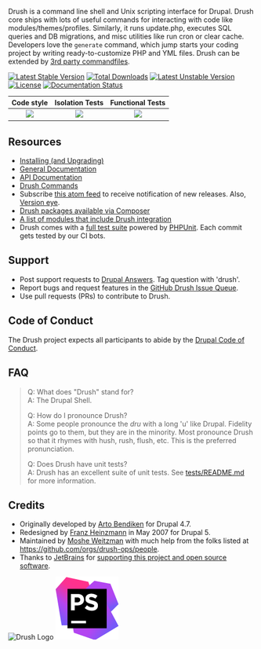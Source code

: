 Drush is a command line shell and Unix scripting interface for Drupal. Drush core ships with lots of useful commands for interacting with code like modules/themes/profiles. Similarly, it runs update.php, executes SQL queries and DB migrations, and misc utilities like run cron or clear cache. Developers love the `generate` command, which jump starts your coding project by writing ready-to-customize PHP and YML files. Drush can be extended by [3rd party commandfiles](https://www.drupal.org/project/project_module?f[2]=im_vid_3%3A4654).

[![Latest Stable Version](https://poser.pugx.org/drush/drush/v/stable.png)](https://packagist.org/packages/drush/drush) [![Total Downloads](https://poser.pugx.org/drush/drush/downloads.png)](https://packagist.org/packages/drush/drush) [![Latest Unstable Version](https://poser.pugx.org/drush/drush/v/unstable.png)](https://packagist.org/packages/drush/drush) [![License](https://poser.pugx.org/drush/drush/license.png)](https://packagist.org/packages/drush/drush) [![Documentation Status](https://readthedocs.org/projects/drush/badge/?version=master)](https://readthedocs.org/projects/drush/?badge=master)

| Code style | Isolation Tests | Functional Tests |
| :--------: | :-------------: | :--------------: |
| <img src="https://api.shippable.com/projects/5507addd5ab6cc1352a213b5/badge?branch=master"> | <img src="https://travis-ci.org/drush-ops/drush.svg?branch=master"> | <img src="https://circleci.com/gh/drush-ops/drush.svg?style=shield"> |

Resources
-----------
* [Installing (and Upgrading)](http://docs.drush.org/en/master/install/)
* [General Documentation](http://docs.drush.org)
* [API Documentation](http://www.drush.org/api/master/index.html)
* [Drush Commands](http://drushcommands.com)
* Subscribe [this atom feed](https://github.com/drush-ops/drush/releases.atom) to receive notification of new releases. Also, [Version eye](https://www.versioneye.com/).
* [Drush packages available via Composer](https://packagist.org/search/?type=drupal-drush)
* [A list of modules that include Drush integration](https://www.drupal.org/project/project_module?f[2]=im_vid_3%3A4654&solrsort=ds_project_latest_release+desc)
* Drush comes with a [full test suite](https://github.com/drush-ops/drush/blob/master/tests/README.md) powered by [PHPUnit](https://github.com/sebastianbergmann/phpunit). Each commit gets tested by our CI bots.

Support
-----------
* Post support requests to [Drupal Answers](http://drupal.stackexchange.com/questions/tagged/drush). Tag question with 'drush'.
* Report bugs and request features in the [GitHub Drush Issue Queue](https://github.com/drush-ops/drush/issues).
* Use pull requests (PRs) to contribute to Drush.

Code of Conduct
---------------
The Drush project expects all participants to abide by the [Drupal Code of Conduct](https://www.drupal.org/dcoc).

FAQ
------

>  Q: What does "Drush" stand for?<br>
>  A: The Drupal Shell.
>
>  Q: How do I pronounce Drush?<br>
>  A: Some people pronounce the *dru* with a long 'u' like Dr*u*pal. Fidelity points
>     go to them, but they are in the minority. Most pronounce Drush so that it
>     rhymes with hush, rush, flush, etc. This is the preferred pronunciation.
>
>  Q: Does Drush have unit tests?<br>
>  A: Drush has an excellent suite of unit tests. See
> [tests/README.md](https://github.com/drush-ops/drush/blob/master/tests/README.md) for more information.


Credits
-----------

* Originally developed by [Arto Bendiken](http://bendiken.net) for Drupal 4.7.
* Redesigned by [Franz Heinzmann](http://unbiskant.org) in May 2007 for Drupal 5.
* Maintained by [Moshe Weitzman](http://drupal.org/moshe) with much help from
  the folks listed at https://github.com/orgs/drush-ops/people.
* Thanks to [JetBrains](https://www.jetbrains.com) for [supporting this project and open source software](https://www.jetbrains.com/buy/opensource/).

![Drush Logo](drush_logo-black.png)
[![PhpStorm Logo](misc/icon_PhpStorm.png)](https://www.jetbrains.com/phpstorm/)
